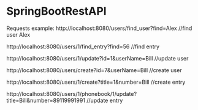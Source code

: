 # SpringBootRestAPI

Requests example:
http://localhost:8080/users/find_user?find=Alex //find user Alex

http://localhost:8080/users/1/find_entry?find=56 //find entry 

http://localhost:8080/users/1/update?id=1&userName=Bill //update user

http://localhost:8080/users/create?id=7&userName=Bill //create user

http://localhost:8080/users/1/create?title=1&number=Bill //create entry

http://localhost:8080/users/1/phonebook/1/update?title=Bill&number=89119991991 //update entry
